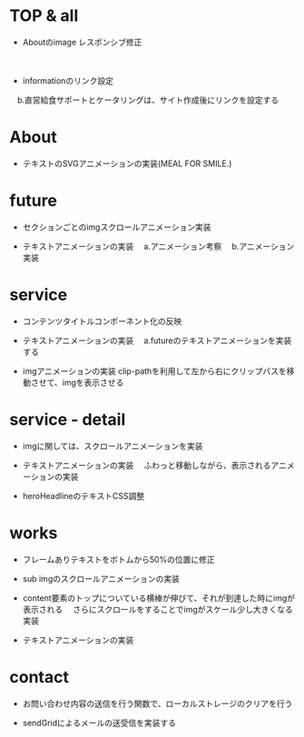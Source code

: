 # TOP & all

<!-- - TOPページのLgButtonリンクの修正
　コンポーネント利用したときにそのままリンクが設定されるように変更が必要 -->

<!-- - **Headerの修正**
　ヘッダーとして企業ロゴとハンバーガーメニューを配置しているため、
　リンククリックの際にヘッダーがかぶってしまってクリックできない。
　これを解消するために、それぞれfixedを活用して設置することで解消でいるはず -->

- Aboutのimage
 レスポンシブ修正

<!-- - Worksのスワイプ誘導アイコンの位置修正
　もっといい誘導アイコンがあるのであれば、デザイン自体の変更を行う -->

<!-- - Worksアーカイブへのリンク設定
　現在関係のない写真をTOPページでスクロールするようになっている。 -->
　
<!-- - Recruitのアニメーション実装 -->
<!-- 　a.イメージ写真をクリップで隠しておいて、クリップが移動して写真が表示されるように実装 -->
<!-- 　b.イメージ写真自身もスクロールに合わせて、写真がスケール1.1程度に変化するアニメーションの実装 -->
<!-- 　c.テキストのふわっと表示の実装 -->

- informationのリンク設定
<!-- 　a.大成産業のリンクを貼るだけ -->
　b.直営給食サポートとケータリングは、サイト作成後にリンクを設定する

<!-- - infomationのリンクを順番にふわっと表示させるアニメーションの実装 -->

<!-- - footerのデザインの考察
  現在記載情報の不足も考えられる。
  そもそもFOOTERに対してどのような目的をもたせるのかを明確にする必要がある。
  a.目的を確認する
  b.目的を明確にして、記載する情報をまとめる(全体のサイトマップのようにリンク掲載は必要かも)
  c.デザインソースの確認をする
  d.デザインを行う
  e.実装する -->
<!--
- サブページのコンテンツ〜〜の部分をコンテンツのみに変更する
　冗長な記述の修正
　また、読み込みscssを特定ファイルにすることでクラス名がかぶったとしても問題ないため修正 -->

<!-- - ファイル名をjsxに統一する -->


# About

<!-- - 代表取締役の写真をテキストとほぼ同じ大きさに変更 -->

- テキストのSVGアニメーションの実装(MEAL FOR SMILE.)

# future

- セクションごとのimgスクロールアニメーション実装

- テキストアニメーションの実装
　a.アニメーション考察
　b.アニメーション実装

# service

- コンテンツタイトルコンポーネント化の反映

- テキストアニメーションの実装
　a.futureのテキストアニメーションを実装する

- imgアニメーションの実装
  clip-pathを利用して左から右にクリップパスを移動させて、imgを表示させる

# service - detail

- imgに関しては、スクロールアニメーションを実装

- テキストアニメーションの実装
　ふわっと移動しながら、表示されるアニメーションの実装

- heroHeadlineのテキストCSS調整

# works

- フレームありテキストをボトムから50%の位置に修正

- sub imgのスクロールアニメーションの実装

- content要素のトップについている横棒が伸びて、それが到達した時にimgが表示される
　さらにスクロールをすることでimgがスケール少し大きくなる実装

- テキストアニメーションの実装

# contact

<!-- - css読み込みワーニングの解消を行う -->

<!-- - contactページのバリデーションが効いていない
　バリデーションを加える -->

<!-- - contactの必須項目にrequireと必須項目がどれかわかるようにする -->

<!-- - お問い合わせ確認ボタンがボタン全体がクリック可能になるように実装変更 -->

- お問い合わせ内容の送信を行う関数で、ローカルストレージのクリアを行う

- sendGridによるメールの送受信を実装する







